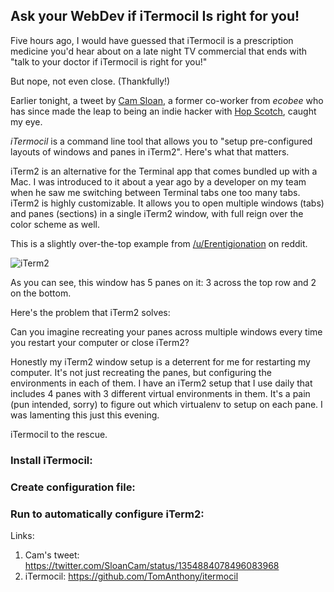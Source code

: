 ## Ask your WebDev if iTermocil Is right for you! 

Five hours ago, I would have guessed that iTermocil is a prescription medicine you'd hear about on a late night TV commercial that ends with "talk to your doctor if iTermocil is right for you!"

But nope, not even close. (Thankfully!)

Earlier tonight, a tweet by [Cam Sloan](https://twitter.com/SloanCam), a former co-worker from *ecobee* who has since made the leap to being an indie hacker with [Hop Scotch](https://hopscotch.club/), caught my eye.

*iTermocil* is a command line tool that allows you to "setup pre-configured layouts of windows and panes in iTerm2". Here's what that matters.

iTerm2 is an alternative for the Terminal app that comes bundled up with a Mac. I was introduced to it about a year ago by a developer on my team when he saw me switching between Terminal tabs one too many tabs. iTerm2 is highly customizable. It allows you to open multiple windows (tabs) and panes (sections) in a single iTerm2 window, with full reign over the color scheme as well.

This is a slightly over-the-top example from [/u/Erentigionation](https://www.reddit.com/r/unixporn/comments/85egh0/iterm2_with_tiling_windows_and_custom_green_theme/) on reddit.

![iTerm2](https://imgur.com/j8MXRnC.png)

As you can see, this window has 5 panes on it: 3 across the top row and 2 on the bottom.

Here's the problem that iTerm2 solves:

Can you imagine recreating your panes across multiple windows every time you restart your computer or close iTerm2? 

Honestly my iTerm2 window setup is a deterrent for me for restarting my computer. It's not just recreating the panes, but configuring the environments in each of them. I have an iTerm2 setup that I use daily that includes 4 panes with 3 different virtual environments in them. It's a pain (pun intended, sorry) to figure out which virtualenv to setup on each pane. I was lamenting this just this evening. 

iTermocil to the rescue.

### Install iTermocil:




### Create configuration file:




### Run to automatically configure iTerm2:




Links:
1) Cam's tweet: https://twitter.com/SloanCam/status/1354884078496083968
2) iTermocil: https://github.com/TomAnthony/itermocil
